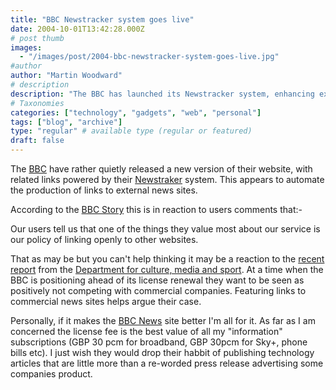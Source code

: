```yaml
---
title: "BBC Newstracker system goes live"
date: 2004-10-01T13:42:28.000Z
# post thumb
images:
  - "/images/post/2004-bbc-newstracker-system-goes-live.jpg"
#author
author: "Martin Woodward"
# description
description: "The BBC has launched its Newstracker system, enhancing external news links on their site to improve user experience and transparency."
# Taxonomies
categories: ["technology", "gadgets", "web", "personal"]
tags: ["blog", "archive"]
type: "regular" # available type (regular or featured)
draft: false
---
```


The [BBC](http://news.bbc.co.uk) have rather quietly released a new version of their website, with related links powered by their [Newstraker](http://news.bbc.co.uk/1/hi/help/3676692.stm) system. This appears to automate the production of links to external news sites.

According to the [BBC Story](http://news.bbc.co.uk/1/hi/help/3676692.stm) this is in reaction to users comments that:-

Our users tell us that one of the things they value most about our service is our policy of linking openly to other websites.

That as may be but you can't help thinking it may be a reaction to the [recent report](http://www.culture.gov.uk/global/publications/archive_2004/BBC_Online_Review.htm) from the [Department for culture, media and sport](http://www.culture.gov.uk/). At a time when the BBC is positioning ahead of its license renewal they want to be seen as positively not competing with commercial companies. Featuring links to commercial news sites helps argue their case.

Personally, if it makes the [BBC News](http://news.bbc.co.uk) site better I'm all for it. As far as I am concerned the license fee is the best value of all my "information" subscriptions (GBP 30 pcm for broadband, GBP 30pcm for Sky+, phone bills etc). I just wish they would drop their habbit of publishing technology articles that are little more than a re-worded press release advertising some companies product.
